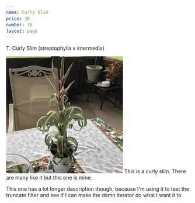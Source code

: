 ```yaml
---
name: Curly Slim
price: 30
number: 76
layout: page
---
```

T. Curly Slim (streptophylla x intermedia)

!["T. curly slim"](/t/IMG_6292.jpeg "Curly Slim")
This is a curly slim. There are many like it but this one is mine.
<!--more-->
This one has a lot longer description though, because I'm using it to test the truncate filter and see if I can make the damn iterator do what I want it to.
